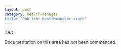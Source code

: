 ```yaml
---
layout: post
category: health-manager
title: "Publish: healthmanager.start"
---
```


*TBD*

Documentation on this area has not been commenced.

